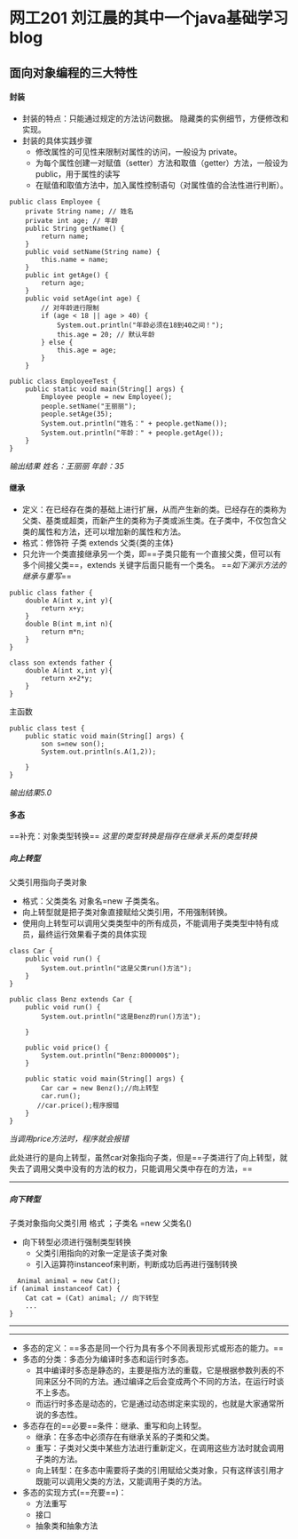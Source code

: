 # 网工201 刘江晨的其中一个java基础学习blog
## 面向对象编程的三大特性

#### 封装

* 封装的特点：只能通过规定的方法访问数据。
  隐藏类的实例细节，方便修改和实现。
* 封装的具体实践步骤
  * 修改属性的可见性来限制对属性的访问，一般设为 private。
  * 为每个属性创建一对赋值（setter）方法和取值（getter）方法，一般设为 public，用于属性的读写
  * 在赋值和取值方法中，加入属性控制语句（对属性值的合法性进行判断）。

```java{.line-numbers}
public class Employee {
    private String name; // 姓名
    private int age; // 年龄
    public String getName() {
        return name;
    }
    public void setName(String name) {
        this.name = name;
    }
    public int getAge() {
        return age;
    }
    public void setAge(int age) {
        // 对年龄进行限制
        if (age < 18 || age > 40) {
            System.out.println("年龄必须在18到40之间！");
            this.age = 20; // 默认年龄
        } else {
            this.age = age;
        }
    }
```

```java{.line-numbers}
public class EmployeeTest {
    public static void main(String[] args) {
        Employee people = new Employee();
        people.setName("王丽丽");
        people.setAge(35);
        System.out.println("姓名：" + people.getName());
        System.out.println("年龄：" + people.getAge());
    }
}
```

*输出结果
姓名：王丽丽
年龄：35*

#### 继承

* 定义：在已经存在类的基础上进行扩展，从而产生新的类。已经存在的类称为父类、基类或超类，而新产生的类称为子类或派生类。在子类中，不仅包含父类的属性和方法，还可以增加新的属性和方法。
* 格式：修饰符 子类 extends 父类{类的主体}
* 只允许一个类直接继承另一个类，即==子类只能有一个直接父类，但可以有多个间接父类==，extends 关键字后面只能有一个类名。
  ==*如下演示方法的继承与重写*==

```java{.line-numbers}
public class father {
    double A(int x,int y){
        return x+y;
    }
    double B(int m,int n){
        return m*n;
    }
}

class son extends father {
    double A(int x,int y){
        return x+2*y;
    }
}
```

主函数

```java{.line-numbers}
public class test {
    public static void main(String[] args) {
        son s=new son();
        System.out.println(s.A(1,2));

    }
}

```

*输出结果5.0*

#### 多态

==补充：对象类型转换==
*这里的类型转换是指存在继承关系的类型转换*

##### 向上转型

父类引用指向子类对象

* 格式：父类类名 对象名=new 子类类名。
* 向上转型就是把子类对象直接赋给父类引用，不用强制转换。
* 使用向上转型可以调用父类类型中的所有成员，不能调用子类类型中特有成员，最终运行效果看子类的具体实现

```java{.line-numbers}
class Car {
    public void run() {
        System.out.println("这是父类run()方法");
    }
}

public class Benz extends Car {
    public void run() {
        System.out.println("这是Benz的run()方法");

    }

    public void price() {
        System.out.println("Benz:800000$");
    }

    public static void main(String[] args) {
        Car car = new Benz();//向上转型
        car.run();
       //car.price();程序报错
    }
}

```

*当调用price方法时，程序就会报错*

此处进行的是向上转型，虽然car对象指向子类，但是==子类进行了向上转型，就失去了调用父类中没有的方法的权力，只能调用父类中存在的方法，==

***

##### 向下转型

子类对象指向父类引用
格式 ；子类名 =new 父类名()

* 向下转型必须进行强制类型转换
  * 父类引用指向的对象一定是该子类对象
  * 引入运算符instanceof来判断，判断成功后再进行强制转换

```java{.line-numbers}
  Animal animal = new Cat();
if (animal instanceof Cat) {
    Cat cat = (Cat) animal; // 向下转型
    ...
}
```

***

***

* 多态的定义：==多态是同一个行为具有多个不同表现形式或形态的能力。==
* 多态的分类：多态分为编译时多态和运行时多态。
  * 其中编译时多态是静态的，主要是指方法的重载，它是根据参数列表的不同来区分不同的方法。通过编译之后会变成两个不同的方法，在运行时谈不上多态。
  * 而运行时多态是动态的，它是通过动态绑定来实现的，也就是大家通常所说的多态性。
* 多态存在的==必要==条件：继承、重写和向上转型。
  * 继承：在多态中必须存在有继承关系的子类和父类。
  * 重写：子类对父类中某些方法进行重新定义，在调用这些方法时就会调用子类的方法。
  * 向上转型：在多态中需要将子类的引用赋给父类对象，只有这样该引用才既能可以调用父类的方法，又能调用子类的方法。
* 多态的实现方式(==充要==)：
  * 方法重写
  * 接口
  * 抽象类和抽象方法

```java{.line-numbers}

```
